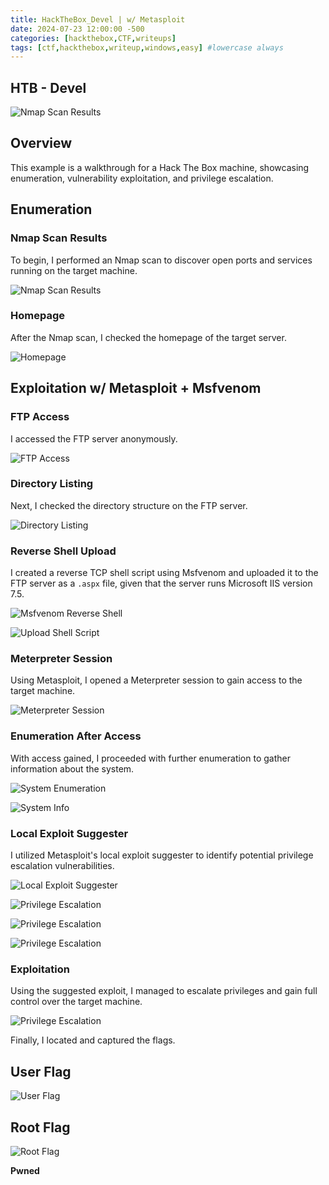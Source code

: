 ```yaml
---
title: HackTheBox_Devel | w/ Metasploit
date: 2024-07-23 12:00:00 -500
categories: [hackthebox,CTF,writeups]
tags: [ctf,hackthebox,writeup,windows,easy] #lowercase always
---
```


## HTB - Devel

![Nmap Scan Results](/assets/img/Devel/devel.png)

## Overview

This example is a walkthrough for a Hack The Box machine, showcasing enumeration, vulnerability exploitation, and privilege escalation.

## Enumeration

### Nmap Scan Results

To begin, I performed an Nmap scan to discover open ports and services running on the target machine.

![Nmap Scan Results](/assets/img/Devel/1.png)

### Homepage

After the Nmap scan, I checked the homepage of the target server.

![Homepage](/assets/img/Devel/2.png)

## Exploitation w/ Metasploit + Msfvenom

### FTP Access

I accessed the FTP server anonymously.

![FTP Access](/assets/img/Devel/3.png)

### Directory Listing

Next, I checked the directory structure on the FTP server.

![Directory Listing](/assets/img/Devel/4.png)

### Reverse Shell Upload

I created a reverse TCP shell script using Msfvenom and uploaded it to the FTP server as a `.aspx` file, given that the server runs Microsoft IIS version 7.5.

![Msfvenom Reverse Shell](/assets/img/Devel/5.png)

![Upload Shell Script](/assets/img/Devel/6.png)

### Meterpreter Session

Using Metasploit, I opened a Meterpreter session to gain access to the target machine.

![Meterpreter Session](/assets/img/Devel/7.png)

### Enumeration After Access

With access gained, I proceeded with further enumeration to gather information about the system.

![System Enumeration](/assets/img/Devel/8.png)

![System Info](/assets/img/Devel/9.png)

### Local Exploit Suggester

I utilized Metasploit's local exploit suggester to identify potential privilege escalation vulnerabilities.

![Local Exploit Suggester](/assets/img/Devel/10.png)

![Privilege Escalation](/assets/img/Devel/11.png)

![Privilege Escalation](/assets/img/Devel/12.png)

![Privilege Escalation](/assets/img/Devel/13.png)

### Exploitation

Using the suggested exploit, I managed to escalate privileges and gain full control over the target machine.

![Privilege Escalation](/assets/img/Devel/14.png)

Finally, I located and captured the flags.

## User Flag

![User Flag](/assets/img/Devel/15.png)

## Root Flag

![Root Flag](/assets/img/Devel/16.png)

**Pwned**

